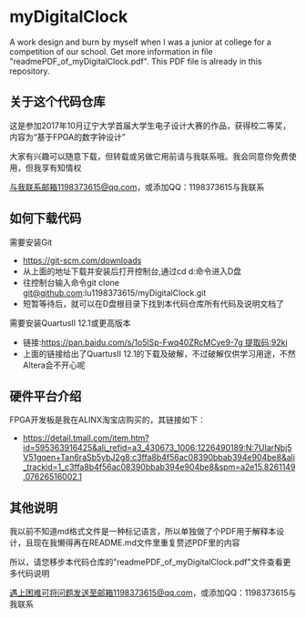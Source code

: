 # myDigitalClock
A work design and burn by myself when I was a junior at college for a competition of our school.
Get more information in file "readmePDF_of_myDigitalClock.pdf".
This PDF file is already in this repository.

## 关于这个代码仓库

这是参加2017年10月辽宁大学首届大学生电子设计大赛的作品，获得校二等奖，内容为“基于FPGA的数字钟设计”

大家有兴趣可以随意下载，但转载或另做它用前请与我联系哦。我会同意你免费使用，但我享有知情权

与我联系邮箱1198373615@qq.com，或添加QQ：1198373615与我联系

## 如何下载代码

需要安装Git

* https://git-scm.com/downloads
* 从上面的地址下载并安装后打开控制台,通过cd d:命令进入D盘
* 往控制台输入命令git clone git@github.com:lu1198373615/myDigitalClock.git
* 短暂等待后，就可以在D盘根目录下找到本代码仓库所有代码及说明文档了

需要安装QuartusII 12.1或更高版本

* 链接:https://pan.baidu.com/s/1o5lSp-Fwq40ZRcMCye9-7g 提取码:92ki
* 上面的链接给出了QuartusII 12.1的下载及破解，不过破解仅供学习用途，不然Altera会不开心呢

## 硬件平台介绍

FPGA开发板是我在ALINX淘宝店购买的，其链接如下：

* https://detail.tmall.com/item.htm?id=595363916425&ali_refid=a3_430673_1006:1226490189:N:7UIarNbj5V51gqen+Tan6raSb5ybJ2g8:c3ffa8b4f56ac08390bbab394e904be8&ali_trackid=1_c3ffa8b4f56ac08390bbab394e904be8&spm=a2e15.8261149.07626516002.1

## 其他说明

我以前不知道md格式文件是一种标记语言，所以单独做了个PDF用于解释本设计，且现在我懒得再在README.md文件里重复赘述PDF里的内容

所以，请您移步本代码仓库的"readmePDF_of_myDigitalClock.pdf"文件查看更多代码说明

遇上困难可将问题发送至邮箱1198373615@qq.com，或添加QQ：1198373615与我联系